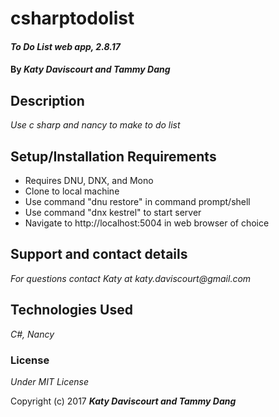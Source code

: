 # csharptodolist

#### _To Do List web app, 2.8.17_

#### By _**Katy Daviscourt and Tammy Dang**_

## Description

_Use c sharp and nancy to make to do list_

## Setup/Installation Requirements

* Requires DNU, DNX, and Mono
* Clone to local machine
* Use command "dnu restore" in command prompt/shell
* Use command "dnx kestrel" to start server
* Navigate to http://localhost:5004 in web browser of choice

## Support and contact details

_For questions contact Katy at katy.daviscourt@gmail.com_

## Technologies Used

_C#, Nancy_

### License

*Under MIT License*

Copyright (c) 2017 **_Katy Daviscourt and Tammy Dang_**
